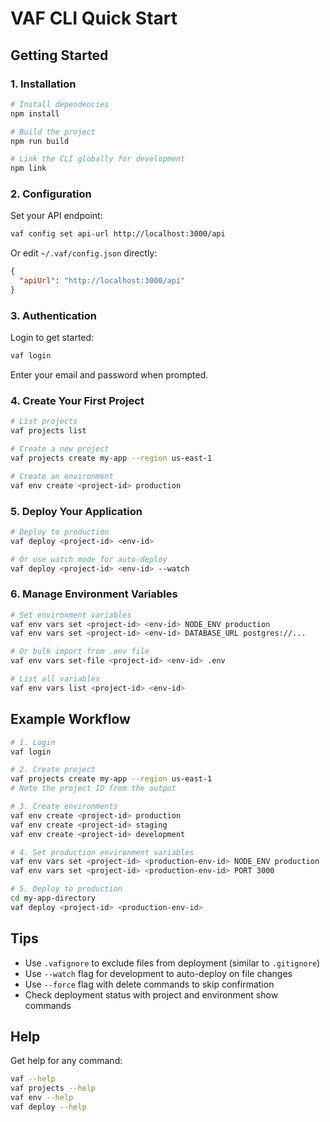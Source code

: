 # VAF CLI Quick Start

## Getting Started

### 1. Installation

```bash
# Install dependencies
npm install

# Build the project
npm run build

# Link the CLI globally for development
npm link
```

### 2. Configuration

Set your API endpoint:

```bash
vaf config set api-url http://localhost:3000/api
```

Or edit `~/.vaf/config.json` directly:

```json
{
  "apiUrl": "http://localhost:3000/api"
}
```

### 3. Authentication

Login to get started:

```bash
vaf login
```

Enter your email and password when prompted.

### 4. Create Your First Project

```bash
# List projects
vaf projects list

# Create a new project
vaf projects create my-app --region us-east-1

# Create an environment
vaf env create <project-id> production
```

### 5. Deploy Your Application

```bash
# Deploy to production
vaf deploy <project-id> <env-id>

# Or use watch mode for auto-deploy
vaf deploy <project-id> <env-id> --watch
```

### 6. Manage Environment Variables

```bash
# Set environment variables
vaf env vars set <project-id> <env-id> NODE_ENV production
vaf env vars set <project-id> <env-id> DATABASE_URL postgres://...

# Or bulk import from .env file
vaf env vars set-file <project-id> <env-id> .env

# List all variables
vaf env vars list <project-id> <env-id>
```

## Example Workflow

```bash
# 1. Login
vaf login

# 2. Create project
vaf projects create my-app --region us-east-1
# Note the project ID from the output

# 3. Create environments
vaf env create <project-id> production
vaf env create <project-id> staging
vaf env create <project-id> development

# 4. Set production environment variables
vaf env vars set <project-id> <production-env-id> NODE_ENV production
vaf env vars set <project-id> <production-env-id> PORT 3000

# 5. Deploy to production
cd my-app-directory
vaf deploy <project-id> <production-env-id>
```

## Tips

- Use `.vafignore` to exclude files from deployment (similar to `.gitignore`)
- Use `--watch` flag for development to auto-deploy on file changes
- Use `--force` flag with delete commands to skip confirmation
- Check deployment status with project and environment show commands

## Help

Get help for any command:

```bash
vaf --help
vaf projects --help
vaf env --help
vaf deploy --help
```

